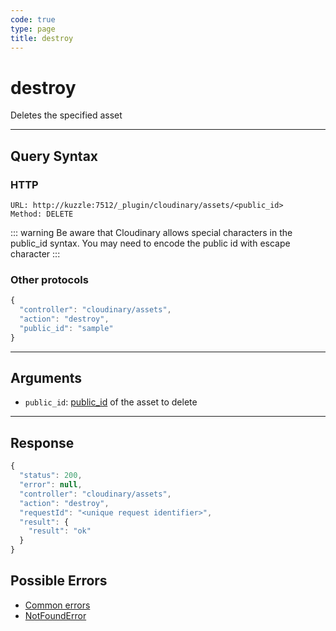 ```yaml
--- 
code: true
type: page
title: destroy
--- 
```


# destroy

Deletes the specified asset

--- 

## Query Syntax 

### HTTP 

```http
URL: http://kuzzle:7512/_plugin/cloudinary/assets/<public_id>
Method: DELETE
```

::: warning
Be aware that Cloudinary allows special characters in the public_id syntax. You may need to encode the public id with escape character
:::

### Other protocols 

```js
{
  "controller": "cloudinary/assets",
  "action": "destroy",
  "public_id": "sample"
}
```
---

## Arguments 

- `public_id`: [public_id](https://cloudinary.com/documentation/upload_images#public_id_the_image_identifier) of the asset to delete

---

## Response 

```js
{
  "status": 200,
  "error": null,
  "controller": "cloudinary/assets",
  "action": "destroy",
  "requestId": "<unique request identifier>",
  "result": {
    "result": "ok"
  }
}
```

## Possible Errors 

- <a href="/core/1/api/essentials/errors/#common-errors">Common errors</a>
- <a href="/core/1/api/essentials/errors/#specific-errors">NotFoundError</a>